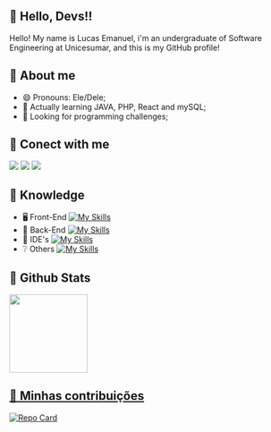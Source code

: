 ## 👋 Hello, Devs!!

Hello! My name is Lucas Emanuel, i'm an undergraduate of Software Engineering at Unicesumar, and this is my GitHub profile!


## 💭 About me
- 😄 Pronouns: Ele/Dele;
- 🌱 Actually learning JAVA, PHP, React and mySQL;
- 👯 Looking for programming challenges;


## 📶 Conect with me
<a href="https://www.linkedin.com/in/lucas-gon%C3%A7alves-0b581921b?lipi=urn%3Ali%3Apage%3Ad_flagship3_profile_view_base_contact_details%3B0RD8DF6PRfSbZhAhGqKKCQ%3D%3D" target="_blank"><img loading="lazy" src="https://img.shields.io/badge/-LinkedIn-%230077B5?style=for-the-badge&logo=linkedin&logoColor=white" target="_blank"></a> 
<a href = "mailto:lucasemanuel.gon@gmail.com"><img loading="lazy" src="https://img.shields.io/badge/Gmail-D14836?style=for-the-badge&logo=gmail&logoColor=white" target="_blank"></a>
<a href="https://instagram.com/e_lucaz_" target="_blank"><img loading="lazy" src="https://img.shields.io/badge/-Instagram-%23E4405F?style=for-the-badge&logo=instagram&logoColor=white" target="_blank"></a>

## 📝 Knowledge

- 🖥 Front-End  [![My Skills](https://skillicons.dev/icons?i=html,css,js,react,tailwind)](https://skillicons.dev)
- 📖 Back-End  [![My Skills](https://skillicons.dev/icons?i=c,cpp,java,php)](https://skillicons.dev)
- 💽 IDE's  [![My Skills](https://skillicons.dev/icons?i=vscode,replit,idea)](https://skillicons.dev)
- ❔ Others  [![My Skills](https://skillicons.dev/icons?i=discord,figma,git,github,notion,windows)](https://skillicons.dev)
          
## 🌟 Github Stats

<a href="https://github.com/Lucas-G0">
<img loading="lazy" height="140em" src="https://github-readme-stats.vercel.app/api/top-langs/?username=Lucas-G0&layout=compact&langs_count=7&theme=dracula"/>

## 🧭 Minhas contribuições
[![Repo Card](https://github-readme-stats.vercel.app/api/pin/?username=Lucas-G0&repo=dio-lab-open-source&bg_color=FFF&border_color=30A3DC&show_icons=true&icon_color=30A3DC&title_color=E94D5F&text_color=000)](https://github.com/Lucas-G0/dio-lab-open-source)

